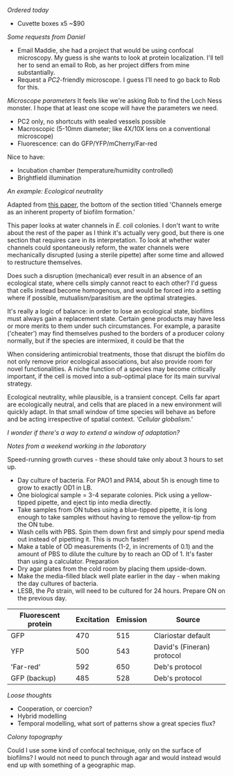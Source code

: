 *Ordered today*
- Cuvette boxes x5 ~$90

*Some requests from Daniel*
- Email Maddie, she had a project that would be using confocal microscopy. My guess is she wants to look at protein localization. I'll tell her to send an email to Rob, as her project differs from mine substantially.
- Request a *PC2*-friendly microscope. I guess I'll need to go back to Rob for this.

*Microscope parameters*
It feels like we're asking Rob to find the Loch Ness monster. I hope that at least one scope will have the parameters we need.

- PC2 only, no shortcuts with sealed vessels possible
- Macroscopic (5-10mm diameter; like 4X/10X lens on a conventional microscope)
- Fluorescence: can do GFP/YFP/mCherry/Far-red

Nice to have:
- Incubation chamber (temperature/humidity controlled)
- Brightfield illumination

*An example: Ecological neutrality*

Adapted from [this paper](https://pubmed.ncbi.nlm.nih.gov/32555430/), the bottom of the section titled 'Channels emerge as an inherent property of biofilm formation.'

This paper looks at water channels in *E. coli* colonies. I don't want to write about the rest of the paper as I think it's actually very good, but there is one section that requires care in its interpretation. To look at whether water channels could spontaneously reform, the water channels were mechanically disrupted (using a sterile pipette) after some time and allowed to restructure themselves.

Does such a disruption (mechanical) ever result in an absence of an ecological state, where cells simply cannot react to each other? I'd guess that cells instead become homogenous, and would be forced into a setting where if possible, mutualism/parasitism are the optimal strategies.

It's really a logic of balance: in order to lose an ecological state, biofilms must always gain a replacement state. Certain gene products may have less or more merits to them under such circumstances. For example, a parasite ('cheater') may find themselves pushed to the borders of a producer colony normally, but if the species are intermixed, it could be that the 

When considering antimicrobial treatments, those that disrupt the biofilm do not only remove prior ecological associations, but also provide room for novel functionalities. A niche function of a species may become critically important, if the cell is moved into a sub-optimal place for its main survival strategy.

Ecological neutrality, while plausible, is a transient concept. Cells far apart are ecologically neutral, and cells that are placed in a new environment will quickly adapt. In that small window of time species will behave as before and be acting irrespective of spatial context. *'Cellular globalism.'*

*I wonder if there's a way to extend a window of adaptation?*

*Notes from a weekend working in the laboratory*

Speed-running growth curves - these should take only about 3 hours to set up.
- Day culture of bacteria. For PAO1 and PA14, about 5h is enough time to grow to exactly OD1 in LB.
- One biological sample = 3-4 separate colonies. Pick using a yellow-tipped pipette, and eject tip into media directly.
- Take samples from ON tubes using a blue-tipped pipette, it is long enough to take samples without having to remove the yellow-tip from the ON tube.
- Wash cells with PBS. Spin them down first and simply pour spend media out instead of pipetting it. This is much faster!
- Make a table of OD measurements (1-2, in increments of 0.1) and the amount of PBS to dilute the culture by to reach an OD of 1. It's faster than using a calculator.
Preparation
- Dry agar plates from the cold room by placing them upside-down.
- Make the media-filled black well plate earlier in the day - when making the day cultures of bacteria.
- LESB, the *Pa* strain, will need to be cultured for 24 hours. Prepare ON on the previous day.

| Fluorescent protein | Excitation | Emission | Source                     |
| ------------------- | ---------- | -------- | -------------------------- |
| GFP                 | 470        | 515      | Clariostar default         |
| YFP                 | 500        | 543      | David's (Fineran) protocol |
| 'Far-red'           | 592        | 650      | Deb's protocol             |
| GFP (backup)        | 485        | 528      | Deb's protocol             |
 
*Loose thoughts*

- Cooperation, or coercion?
- Hybrid modelling
- Temporal modelling, what sort of patterns show a great species flux?

*Colony topography*

Could I use some kind of confocal technique, only on the surface of biofilms? I would not need to punch through agar and would instead would end up with something of a geographic map.